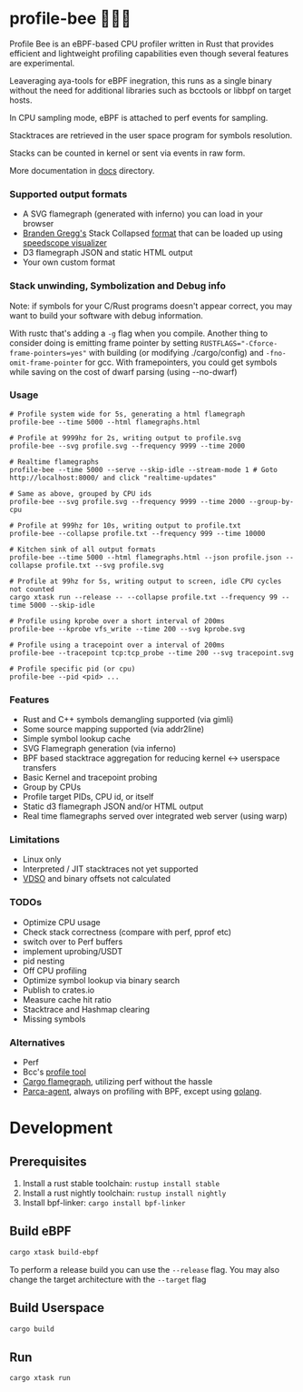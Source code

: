  # profile-bee 🐝🦀🔥

Profile Bee is an eBPF-based CPU profiler written in Rust that provides efficient and lightweight profiling capabilities even though several features are experimental.

Leaveraging aya-tools for eBPF inegration, this runs as a single binary without the need for
additional libraries such as bcctools or libbpf on target hosts.

In CPU sampling mode, eBPF is attached to perf events for sampling.

Stacktraces are retrieved in the user space program for symbols resolution.

Stacks can be counted in kernel or sent via events in raw form.

More documentation in [docs](docs) directory.


### Supported output formats
- A SVG flamegraph (generated with inferno) you can load in your browser
- [Branden Gregg's](https://www.brendangregg.com/FlameGraphs/cpuflamegraphs.html) Stack Collapsed [format](https://github.com/BrendanGregg/flamegraph#2-fold-stacks) that can be loaded up using [speedscope visualizer](https://www.speedscope.app/)
- D3 flamegraph JSON and static HTML output
- Your own custom format

### Stack unwinding, Symbolization and Debug info

Note: if symbols for your C/Rust programs doesn't appear correct, you may want to build your software with debug information.

With rustc that's adding a `-g` flag when you compile. Another thing to consider doing is emitting frame pointer by setting `RUSTFLAGS="-Cforce-frame-pointers=yes"` with building (or modifying ./cargo/config)
and `-fno-omit-frame-pointer` for gcc. With framepointers, you could get symbols while saving on the cost of dwarf parsing (using --no-dwarf)

### Usage

```
# Profile system wide for 5s, generating a html flamegraph
profile-bee --time 5000 --html flamegraphs.html

# Profile at 9999hz for 2s, writing output to profile.svg
profile-bee --svg profile.svg --frequency 9999 --time 2000

# Realtime flamegraphs
profile-bee --time 5000 --serve --skip-idle --stream-mode 1 # Goto http://localhost:8000/ and click "realtime-updates"

# Same as above, grouped by CPU ids
profile-bee --svg profile.svg --frequency 9999 --time 2000 --group-by-cpu

# Profile at 999hz for 10s, writing output to profile.txt
profile-bee --collapse profile.txt --frequency 999 --time 10000

# Kitchen sink of all output formats
profile-bee --time 5000 --html flamegraphs.html --json profile.json --collapse profile.txt --svg profile.svg

# Profile at 99hz for 5s, writing output to screen, idle CPU cycles not counted
cargo xtask run --release -- --collapse profile.txt --frequency 99 --time 5000 --skip-idle

# Profile using kprobe over a short interval of 200ms
profile-bee --kprobe vfs_write --time 200 --svg kprobe.svg

# Profile using a tracepoint over a interval of 200ms
profile-bee --tracepoint tcp:tcp_probe --time 200 --svg tracepoint.svg

# Profile specific pid (or cpu)
profile-bee --pid <pid> ...

```

### Features
- Rust and C++ symbols demangling supported (via gimli)
- Some source mapping supported (via addr2line)
- Simple symbol lookup cache
- SVG Flamegraph generation (via inferno)
- BPF based stacktrace aggregation for reducing kernel <-> userspace transfers
- Basic Kernel and tracepoint probing
- Group by CPUs
- Profile target PIDs, CPU id, or itself
- Static d3 flamegraph JSON and/or HTML output
- Real time flamegraphs served over integrated web server (using warp)

### Limitations
- Linux only
- Interpreted / JIT stacktraces not yet supported
- [VDSO](https://man7.org/linux/man-pages/man7/vdso.7.html) and binary offsets not calculated

### TODOs
- Optimize CPU usage
- Check stack correctness (compare with perf, pprof etc)
- switch over to Perf buffers
- implement uprobing/USDT
- pid nesting
- Off CPU profiling
- Optimize symbol lookup via binary search
- Publish to crates.io
- Measure cache hit ratio
- Stacktrace and Hashmap clearing
- Missing symbols

### Alternatives
- Perf
- Bcc's [profile tool](https://github.com/iovisor/bcc/blob/b57dbb397cb110433c743685a7d1eb1fb9c3b1f9/tools/profile.py)
- [Cargo flamegraph](https://github.com/flamegraph-rs/flamegraph), utilizing perf without the hassle
- [Parca-agent](https://github.com/parca-dev/parca-agent), always on profiling with BPF, except using [golang](https://github.com/parca-dev/parca-agent/pull/869).

# Development

## Prerequisites

1. Install a rust stable toolchain: `rustup install stable`
1. Install a rust nightly toolchain: `rustup install nightly`
1. Install bpf-linker: `cargo install bpf-linker`

## Build eBPF

```bash
cargo xtask build-ebpf
```

To perform a release build you can use the `--release` flag.
You may also change the target architecture with the `--target` flag

## Build Userspace

```bash
cargo build
```

## Run

```bash
cargo xtask run
```
